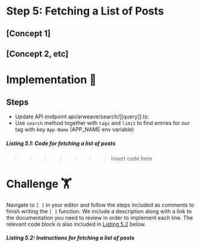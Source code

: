 # Step 5: Fetching a List of Posts

## [Concept 1]

## [Concept 2, etc]

# Implementation 🧩

## Steps
* Update API endpoint api/arweave/search/[[query]].ts: 
* Use `search` method together with `tags` and `limit` to find entries for our tag with key `App-Name` (APP_NAME env variable)

##### _Listing 5.1: Code for fetching a list of posts_
>>>>>>> Insert code here

# Challenge 🏋️

Navigate to `[ ]` in your editor and follow the steps included as comments to finish writing the `[ ]` function. We include a description along with a link to the documentation you need to review in order to implement each line. The relevant code block is also included in [Listing 5.2](#listing-52-instructions-for-fetching-a-list-of-posts) below.

##### _Listing 5.2: Instructions for fetching a list of posts_
